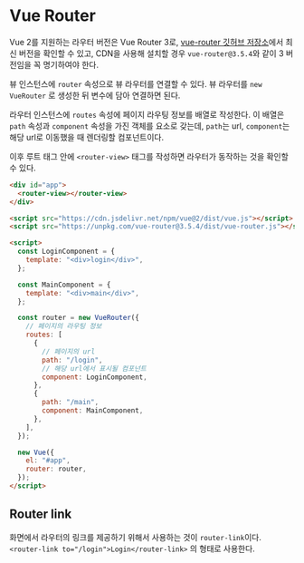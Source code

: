 # Vue Router

Vue 2를 지원하는 라우터 버전은 Vue Router 3로, [vue-router 깃허브 저장소](https://github.com/vuejs/vue-router/releases)에서 최신 버전을 확인할 수 있고, CDN을 사용해 설치할 경우 `vue-router@3.5.4`와 같이 3 버전임을 꼭 명기하여야 한다.

뷰 인스턴스에 `router` 속성으로 뷰 라우터를 연결할 수 있다. 뷰 라우터를 `new VueRouter` 로 생성한 뒤 변수에 담아 연결하면 된다.

라우터 인스턴스에 `routes` 속성에 페이지 라우팅 정보를 배열로 작성한다. 이 배열은 `path` 속성과 `component` 속성을 가진 객체를 요소로 갖는데, `path`는 url, `component`는 해당 url로 이동했을 때 렌더링할 컴포넌트이다.

이후 루트 태그 안에 `<router-view>` 태그를 작성하면 라우터가 동작하는 것을 확인할 수 있다.

```html
<div id="app">
  <router-view></router-view>
</div>

<script src="https://cdn.jsdelivr.net/npm/vue@2/dist/vue.js"></script>
<script src="https://unpkg.com/vue-router@3.5.4/dist/vue-router.js"></script>

<script>
  const LoginComponent = {
    template: "<div>login</div>",
  };

  const MainComponent = {
    template: "<div>main</div>",
  };

  const router = new VueRouter({
    // 페이지의 라우팅 정보
    routes: [
      {
        // 페이지의 url
        path: "/login",
        // 해당 url에서 표시될 컴포넌트
        component: LoginComponent,
      },
      {
        path: "/main",
        component: MainComponent,
      },
    ],
  });

  new Vue({
    el: "#app",
    router: router,
  });
</script>
```

## Router link

화면에서 라우터의 링크를 제공하기 위해서 사용하는 것이 `router-link`이다. `<router-link to="/login">Login</router-link>` 의 형태로 사용한다.
